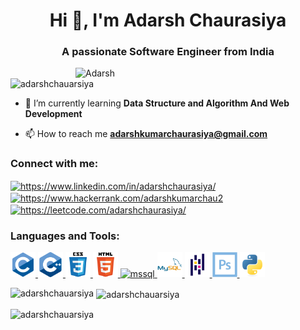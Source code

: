 
<h1 align="center">Hi 👋, I'm Adarsh Chaurasiya</h1>
<h3 align="center">A passionate Software Engineer from India</h3>
<img align="right" width=400 alt="Adarsh" src="https://thumbs.gfycat.com/RemarkableSnappyFallowdeer-size_restricted.gif">
<p align="left"> <img src="https://komarev.com/ghpvc/?username=adarshchauarsiya&label=Profile%20views&color=0e75b6&style=flat" alt="adarshchauarsiya" /> </p>

- 🌱 I’m currently learning **Data Structure and Algorithm And Web Development**

- 📫 How to reach me **adarshkumarchaurasiya@gmail.com**

<h3 align="left">Connect with me:</h3>
<p align="left">
<a href="https://linkedin.com/in/https://www.linkedin.com/in/adarshchaurasiya/" target="blank"><img align="center" src="https://raw.githubusercontent.com/rahuldkjain/github-profile-readme-generator/master/src/images/icons/Social/linked-in-alt.svg" alt="https://www.linkedin.com/in/adarshchaurasiya/" height="30" width="40" /></a>
<a href="https://www.hackerrank.com/https://www.hackerrank.com/adarshkumarchau2" target="blank"><img align="center" src="https://raw.githubusercontent.com/rahuldkjain/github-profile-readme-generator/master/src/images/icons/Social/hackerrank.svg" alt="https://www.hackerrank.com/adarshkumarchau2" height="30" width="40" /></a>
<a href="[https://www.leetcode.com/https://leetcode.com/adarshchaurasiya/](https://leetcode.com/AdarshChaurasiya/)" target="blank"><img align="center" src="https://raw.githubusercontent.com/rahuldkjain/github-profile-readme-generator/master/src/images/icons/Social/leet-code.svg" alt="https://leetcode.com/adarshchaurasiya/" height="30" width="40" /></a>
</p>

<h3 align="left">Languages and Tools:</h3>
<p align="left"> <a href="https://www.cprogramming.com/" target="_blank" rel="noreferrer"> <img src="https://raw.githubusercontent.com/devicons/devicon/master/icons/c/c-original.svg" alt="c" width="40" height="40"/> </a> <a href="https://www.w3schools.com/cpp/" target="_blank" rel="noreferrer"> <img src="https://raw.githubusercontent.com/devicons/devicon/master/icons/cplusplus/cplusplus-original.svg" alt="cplusplus" width="40" height="40"/> </a> <a href="https://www.w3schools.com/css/" target="_blank" rel="noreferrer"> <img src="https://raw.githubusercontent.com/devicons/devicon/master/icons/css3/css3-original-wordmark.svg" alt="css3" width="40" height="40"/> </a> <a href="https://www.w3.org/html/" target="_blank" rel="noreferrer"> <img src="https://raw.githubusercontent.com/devicons/devicon/master/icons/html5/html5-original-wordmark.svg" alt="html5" width="40" height="40"/> </a> <a href="https://www.microsoft.com/en-us/sql-server" target="_blank" rel="noreferrer"> <img src="https://www.svgrepo.com/show/303229/microsoft-sql-server-logo.svg" alt="mssql" width="40" height="40"/> </a> <a href="https://www.mysql.com/" target="_blank" rel="noreferrer"> <img src="https://raw.githubusercontent.com/devicons/devicon/master/icons/mysql/mysql-original-wordmark.svg" alt="mysql" width="40" height="40"/> </a> <a href="https://pandas.pydata.org/" target="_blank" rel="noreferrer"> <img src="https://raw.githubusercontent.com/devicons/devicon/2ae2a900d2f041da66e950e4d48052658d850630/icons/pandas/pandas-original.svg" alt="pandas" width="40" height="40"/> </a> <a href="https://www.photoshop.com/en" target="_blank" rel="noreferrer"> <img src="https://raw.githubusercontent.com/devicons/devicon/master/icons/photoshop/photoshop-line.svg" alt="photoshop" width="40" height="40"/> </a> <a href="https://www.python.org" target="_blank" rel="noreferrer"> <img src="https://raw.githubusercontent.com/devicons/devicon/master/icons/python/python-original.svg" alt="python" width="40" height="40"/> </a> </p>

<p><img align="left" src="https://github-readme-stats.vercel.app/api/top-langs?username=adarshchauarsiya&show_icons=true&locale=en&layout=compact" alt="adarshchauarsiya" /></p>

<p>&nbsp;<img align="center" src="https://github-readme-stats.vercel.app/api?username=adarshchauarsiya&show_icons=true&locale=en" alt="adarshchauarsiya" /></p>

<p><img align="center" src="https://github-readme-streak-stats.herokuapp.com/?user=adarshchauarsiya&" alt="adarshchauarsiya" /></p>


